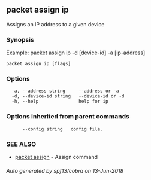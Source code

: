 ## packet assign ip

Assigns an IP address to a given device

### Synopsis

Example:
  packet assign ip -d [device-id] -a [ip-address]
	

```
packet assign ip [flags]
```

### Options

```
  -a, --address string     --address or -a
  -d, --device-id string   --device-id or -d
  -h, --help               help for ip
```

### Options inherited from parent commands

```
      --config string   config file.
```

### SEE ALSO

* [packet assign](packet_assign.md)	 - Assign command

###### Auto generated by spf13/cobra on 13-Jun-2018
